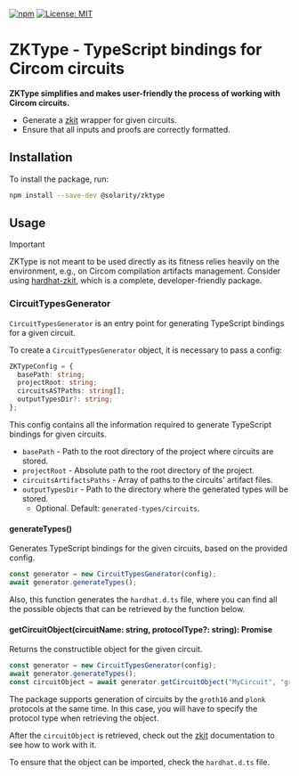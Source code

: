 [![npm](https://img.shields.io/npm/v/@solarity/zktype.svg)](https://www.npmjs.com/package/@solarity/zktype)
[![License: MIT](https://img.shields.io/badge/License-MIT-yellow.svg)](https://opensource.org/licenses/MIT)

# ZKType - TypeScript bindings for Circom circuits

**ZKType simplifies and makes user-friendly the process of working with Circom circuits.**

- Generate a [zkit](https://github.com/dl-solarity/zkit) wrapper for given circuits.
- Ensure that all inputs and proofs are correctly formatted.

## Installation

To install the package, run:

```bash
npm install --save-dev @solarity/zktype
```

## Usage

> [!IMPORTANT]
> ZKType is not meant to be used directly as its fitness relies heavily on the environment, e.g., on Circom compilation artifacts management. Consider using [hardhat-zkit](https://github.com/dl-solarity/hardhat-zkit), which is a complete, developer-friendly package.

### CircuitTypesGenerator

`CircuitTypesGenerator` is an entry point for generating TypeScript bindings for a given circuit.

To create a `CircuitTypesGenerator` object, it is necessary to pass a config:

```typescript
ZKTypeConfig = {
  basePath: string;
  projectRoot: string;
  circuitsASTPaths: string[];
  outputTypesDir?: string;
};
```

This config contains all the information required to generate TypeScript bindings for given circuits.

- `basePath` - Path to the root directory of the project where circuits are stored.
- `projectRoot` - Absolute path to the root directory of the project.
- `circuitsArtifactsPaths` - Array of paths to the circuits' artifact files.
- `outputTypesDir` - Path to the directory where the generated types will be stored.
    - Optional. Default: `generated-types/circuits`.

#### generateTypes()

Generates TypeScript bindings for the given circuits, based on the provided config.

```typescript
const generator = new CircuitTypesGenerator(config);
await generator.generateTypes();
```

Also, this function generates the `hardhat.d.ts` file, where you can find all the possible objects that can be retrieved by the function below.

#### getCircuitObject(circuitName: string, protocolType?: string): Promise<any>

Returns the constructible object for the given circuit.

```typescript
const generator = new CircuitTypesGenerator(config);
await generator.generateTypes();
const circuitObject = await generator.getCircuitObject("MyCircuit", "groth16");
```

The package supports generation of circuits by the `groth16` and `plonk` protocols at the same time. 
In this case, you will have to specify the protocol type when retrieving the object.

After the `circuitObject` is retrieved, check out the [zkit](https://github.com/dl-solarity/zkit) documentation to see how to work with it.

To ensure that the object can be imported, check the `hardhat.d.ts` file.
